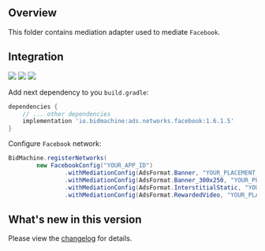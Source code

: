 ## Overview

This folder contains mediation adapter used to mediate `Facebook`.

## Integration

[<img src="https://img.shields.io/badge/Min%20SDK%20version-1.6.1-brightgreen">](https://github.com/bidmachine/BidMachine-Android-SDK)
[<img src="https://img.shields.io/badge/Network%20Adapter%20version-1.6.1.5-brightgreen">](https://artifactory.bidmachine.io/bidmachine/io/bidmachine/ads.networks.facebook/1.6.1.5/)
[<img src="https://img.shields.io/badge/Network%20version-6.2.0-blue">](https://developers.facebook.com/docs/android/)

Add next dependency to you `build.gradle`:

```groovy
dependencies {
    // ... other dependencies
    implementation 'io.bidmachine:ads.networks.facebook:1.6.1.5'
}
```

Configure `Facebook` network:

```java
BidMachine.registerNetworks(
        new FacebookConfig("YOUR_APP_ID")
                .withMediationConfig(AdsFormat.Banner, "YOUR_PLACEMENT_ID")
                .withMediationConfig(AdsFormat.Banner_300x250, "YOUR_PLACEMENT_ID")
                .withMediationConfig(AdsFormat.InterstitialStatic, "YOUR_PLACEMENT_ID")
                .withMediationConfig(AdsFormat.RewardedVideo, "YOUR_PLACEMENT_ID"));
```

## What's new in this version

Please view the [changelog](CHANGELOG.md) for details.